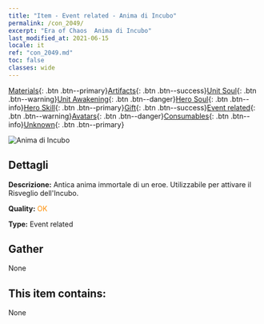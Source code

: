 ```yaml
---
title: "Item - Event related - Anima di Incubo"
permalink: /con_2049/
excerpt: "Era of Chaos  Anima di Incubo"
last_modified_at: 2021-06-15
locale: it
ref: "con_2049.md"
toc: false
classes: wide
---
```

 [Materials](/ItemsIT/){: .btn .btn--primary}[Artifacts](/ItemsIT/Artifacts/){: .btn .btn--success}[Unit Soul](/ItemsIT/UnitSoul/){: .btn .btn--warning}[Unit Awakening](/ItemsIT/UnitAwakening/){: .btn .btn--danger}[Hero Soul](/ItemsIT/HeroSoul/){: .btn .btn--info}[Hero Skill](/ItemsIT/HeroSkill/){: .btn .btn--primary}[Gift](/ItemsIT/Gift/){: .btn .btn--success}[Event related](/ItemsIT/Events/){: .btn .btn--warning}[Avatars](/ItemsIT/Avatars/){: .btn .btn--danger}[Consumables](/ItemsIT/Consumables/){: .btn .btn--info}[Unknown](/ItemsIT/Unknown/){: .btn .btn--primary}

 ![Anima di Incubo](/images/t/juexing_508.jpg)

## Dettagli
 **Descrizione:** Antica anima immortale di un eroe. Utilizzabile per attivare il Risveglio dell'Incubo.

 **Quality:** <span style="color: #FF8C00">OK</span>

 **Type:** Event related

## Gather

  None

## This item contains:

  None

